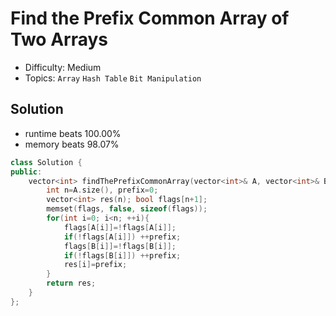 # Find the Prefix Common Array of Two Arrays
- Difficulty: Medium
- Topics: `Array` `Hash Table` `Bit Manipulation`

## Solution
- runtime beats 100.00%
- memory beats 98.07%
``` cpp
class Solution {
public:
    vector<int> findThePrefixCommonArray(vector<int>& A, vector<int>& B) {
        int n=A.size(), prefix=0;
        vector<int> res(n); bool flags[n+1];
        memset(flags, false, sizeof(flags));
        for(int i=0; i<n; ++i){
            flags[A[i]]=!flags[A[i]];
            if(!flags[A[i]]) ++prefix;
            flags[B[i]]=!flags[B[i]];
            if(!flags[B[i]]) ++prefix;
            res[i]=prefix;
        }
        return res;
    }
};
```

<!-- ## Improving
### source code
- runtime beats 
- memory beats 
``` cpp
``` -->